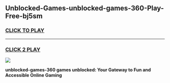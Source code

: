 
## Unblocked-Games-unblocked-games-360-Play-Free-bj5sm
<h3>
<a href="https://premium76.site?title=unblocked-games-360&ref=19M">CLICK TO PLAY</a></h3>
<hr>

<h3>
<a href="https://premium76.site?title=unblocked-games-360&ref=19M">CLICK 2 PLAY</a>
  
</h3>

<a href="https://premium76.site?title=unblocked-games-360&ref=19M"><img src="https://clearcache.store/games.png"></a>


**unblocked-games-360 games unblocked: Your Gateway to Fun and Accessible Online Gaming**
